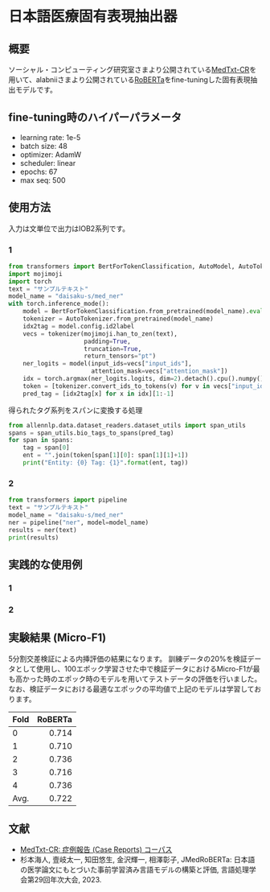 # 日本語医療固有表現抽出器

## 概要

ソーシャル・コンピューティング研究室さまより公開されている[MedTxt-CR](https://sociocom.naist.jp/medtxt/cr/)を用いて、alabniiさまより公開されている[RoBERTa](https://huggingface.co/alabnii/jmedroberta-base-sentencepiece-vocab50000)をfine-tuningした固有表現抽出モデルです。

## fine-tuning時のハイパーパラメータ

- learning rate: 1e-5
- batch size: 48
- optimizer: AdamW
- scheduler: linear
- epochs: 67
- max seq: 500

## 使用方法

入力は文単位で出力はIOB2系列です。

### 1

```python
from transformers import BertForTokenClassification, AutoModel, AutoTokenizer
import mojimoji
import torch
text = "サンプルテキスト"
model_name = "daisaku-s/med_ner"
with torch.inference_mode():
    model = BertForTokenClassification.from_pretrained(model_name).eval()
    tokenizer = AutoTokenizer.from_pretrained(model_name)
    idx2tag = model.config.id2label
    vecs = tokenizer(mojimoji.han_to_zen(text), 
                     padding=True, 
                     truncation=True, 
                     return_tensors="pt")
    ner_logits = model(input_ids=vecs["input_ids"], 
                       attention_mask=vecs["attention_mask"])
    idx = torch.argmax(ner_logits.logits, dim=2).detach().cpu().numpy().tolist()[0]
    token = [tokenizer.convert_ids_to_tokens(v) for v in vecs["input_ids"]][0][1:-1]
    pred_tag = [idx2tag[x] for x in idx][1:-1]
```


得られたタグ系列をスパンに変換する処理
```python
from allennlp.data.dataset_readers.dataset_utils import span_utils
spans = span_utils.bio_tags_to_spans(pred_tag)
for span in spans:
    tag = span[0]
    ent = "".join(token[span[1][0]: span[1][1]+1])
    print("Entity: {0} Tag: {1}".format(ent, tag))
```

### 2

```python
from transformers import pipeline
text = "サンプルテキスト"
model_name = "daisaku-s/med_ner"
ner = pipeline("ner", model=model_name)
results = ner(text)
print(results)
```



## 実践的な使用例

### 1

### 2

## 実験結果 (Micro-F1)

5分割交差検証による内挿評価の結果になります。
訓練データの20%を検証データとして使用し、100エポック学習させた中で検証データにおけるMicro-F1が最も高かった時のエポック時のモデルを用いてテストデータの評価を行いました。
なお、検証データにおける最適なエポックの平均値で上記のモデルは学習しております。

|Fold|RoBERTa|
|:---|---:|
|0 |0.714|
|1 |0.710|
|2 |0.736|
|3 |0.716|
|4 |0.736|
|Avg. |0.722|

## 文献
- [MedTxt-CR: 症例報告 (Case Reports) コーパス](https://sociocom.naist.jp/medtxt/cr/)
- 杉本海人, 壹岐太一, 知田悠生, 金沢輝一, 相澤彰子, JMedRoBERTa: 日本語の医学論文にもとづいた事前学習済み言語モデルの構築と評価, 言語処理学会第29回年次大会, 2023.
